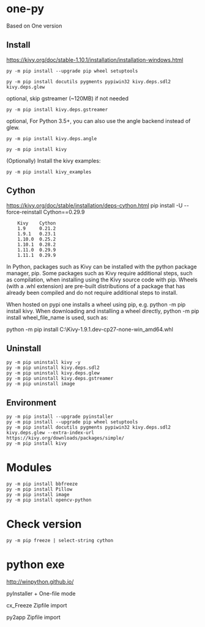 # one-py
Based on One version

## Install
https://kivy.org/doc/stable-1.10.1/installation/installation-windows.html
    
    py -m pip install --upgrade pip wheel setuptools
    
    py -m pip install docutils pygments pypiwin32 kivy.deps.sdl2 kivy.deps.glew

optional, skip gstreamer (~120MB) if not needed
    
    py -m pip install kivy.deps.gstreamer
    
optional, For Python 3.5+, you can also use the angle backend instead of glew.
    
    py -m pip install kivy.deps.angle
    
    py -m pip install kivy
    
(Optionally) Install the kivy examples:

    py -m pip install kivy_examples

## Cython 
https://kivy.org/doc/stable/installation/deps-cython.html
pip install -U --force-reinstall Cython==0.29.9
        
        Kivy 	Cython
        1.9 	0.21.2
        1.9.1 	0.23.1
        1.10.0 	0.25.2
        1.10.1 	0.28.2
        1.11.0 	0.29.9
        1.11.1 	0.29.9

In Python, packages such as Kivy can be installed with the python package manager, pip. Some packages such as Kivy require additional steps, such as compilation, when installing using the Kivy source code with pip. Wheels (with a .whl extension) are pre-built distributions of a package that has already been compiled and do not require additional steps to install.

When hosted on pypi one installs a wheel using pip, e.g. python -m pip install kivy. When downloading and installing a wheel directly, python -m pip install wheel_file_name is used, such as:

python -m pip install C:\Kivy-1.9.1.dev-cp27-none-win_amd64.whl


## Uninstall
    py -m pip uninstall kivy -y
    py -m pip uninstall kivy.deps.sdl2
    py -m pip uninstall kivy.deps.glew
    py -m pip uninstall kivy.deps.gstreamer
    py -m pip uninstall image


## Environment
    py -m pip install --upgrade pyinstaller
    py -m pip install --upgrade pip wheel setuptools
    py -m pip install docutils pygments pypiwin32 kivy.deps.sdl2 kivy.deps.glew --extra-index-url https://kivy.org/downloads/packages/simple/
    py -m pip install kivy


# Modules
        
    py -m pip install bbfreeze
    py -m pip install Pillow
    py -m pip install image
    py -m pip install opencv-python
    
# Check version
    
    py -m pip freeze | select-string cython
    
# python exe
http://winpython.github.io/    

pyInstaller 
	+ One-file mode
	
cx_Freeze 
    Zipfile import

py2app
 	Zipfile import    